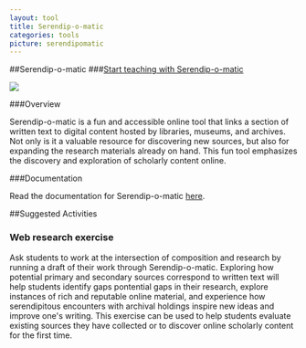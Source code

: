 ```yaml
---
layout: tool
title: Serendip-o-matic
categories: tools
picture: serendipomatic
---
```


##Serendip-o-matic <span class="arrowh2"></span>
###[Start teaching with Serendip-o-matic](http://serendipomatic.org/) <span class="arrowh3"></span>

![](http://serendipomatic.org/static/img/serendip-o-matic.png)

###Overview <span class="arrowh3"></span>

Serendip-o-matic is a fun and accessible online tool that links a section of written text to digital content hosted by libraries, museums, and archives. Not only is it a valuable resource for discovering new sources, but also for expanding the research materials already on hand. This fun tool emphasizes the discovery and exploration of scholarly content online.

###Documentation <span class="arrowh3"></span>

Read the documentation for Serendip-o-matic [here](http://serendipomatic.org/about/).

##Suggested Activities <span class="arrowh2"></span>

### Web research exercise <span class="arrowh3"></span>

Ask students to work at the intersection of composition and research by running a draft of their work through Serendip-o-matic. Exploring how potential primary and secondary sources correspond to written text will help students identify gaps pontential gaps in their research, explore instances of rich and reputable online material, and experience how serendipitous encounters with archival holdings inspire new ideas and improve one's writing. This exercise can be used to help students evaluate existing sources they have collected or to discover online scholarly content for the first time.